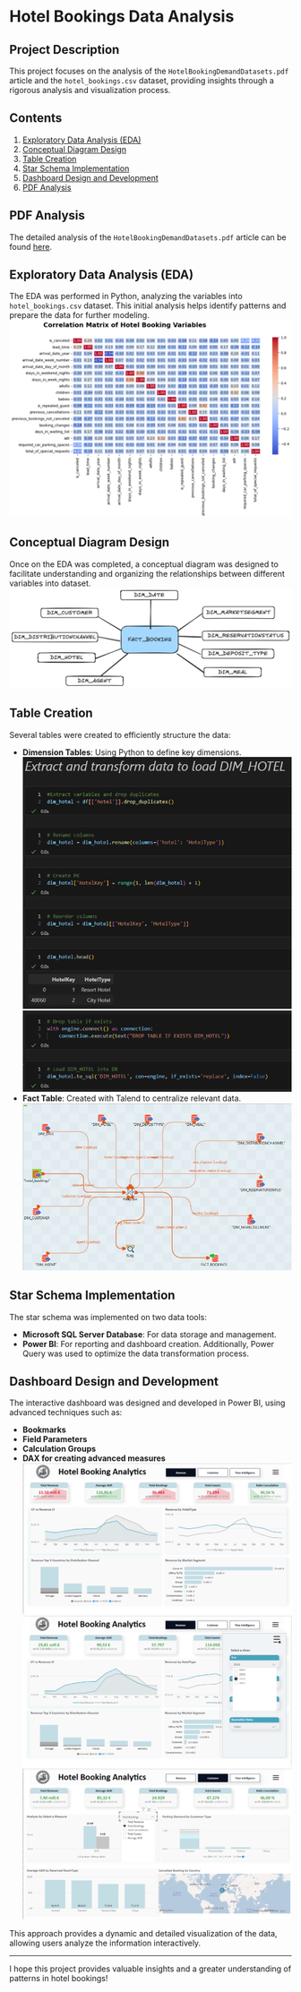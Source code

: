 # Hotel Bookings Data Analysis

## Project Description
This project focuses on the analysis of the `HotelBookingDemandDatasets.pdf` article and the `hotel_bookings.csv` dataset, providing insights through a rigorous analysis and visualization process.

## Contents
1. [Exploratory Data Analysis (EDA)](#exploratory-data-analysis-eda)
2. [Conceptual Diagram Design](#conceptual-diagram-design)
3. [Table Creation](#table-creation)
4. [Star Schema Implementation](#star-schema-implementation)
5. [Dashboard Design and Development](#dashboard-design-and-development)
6. [PDF Analysis](#pdf-analysis)

## PDF Analysis
The detailed analysis of the `HotelBookingDemandDatasets.pdf` article can be found [here](HotelBookingDemandDatasets.pdf).

## Exploratory Data Analysis (EDA)
The EDA was performed in Python, analyzing the variables into `hotel_bookings.csv` dataset. This initial analysis helps identify patterns and prepare the data for further modeling.
![EDA](images/correlation-matrix.png)

## Conceptual Diagram Design
Once on the EDA was completed, a conceptual diagram was designed to facilitate understanding and organizing the relationships between different variables into dataset.
![Conceptual Diagram](images/conceptual_model.png)

## Table Creation
Several tables were created to efficiently structure the data:
- **Dimension Tables**: Using Python to define key dimensions.
  ![Python - Dim Table](images/dim_python_1.png) 
  ![Python - Dim Table](images/dim_python_2.png) 
- **Fact Table**: Created with Talend to centralize relevant data.
  ![Talend - Fact Table](images/talend_fact.png) 

## Star Schema Implementation
The star schema was implemented on two data tools:
- **Microsoft SQL Server Database**: For data storage and management.
- **Power BI**: For reporting and dashboard creation.
Additionally, Power Query was used to optimize the data transformation process.

## Dashboard Design and Development
The interactive dashboard was designed and developed in Power BI, using advanced techniques such as:
- **Bookmarks**
- **Field Parameters**
- **Calculation Groups**
- **DAX for creating advanced measures**
![Dashboard](images/dashboard.png)
![Dashboard_Menu](images/dashboard_menu.png)
![Slicer_Measure](images/dashboard_measure_slicer.png)

This approach provides a dynamic and detailed visualization of the data, allowing users analyze the information interactively.

---

I hope this project provides valuable insights and a greater understanding of patterns in hotel bookings!

